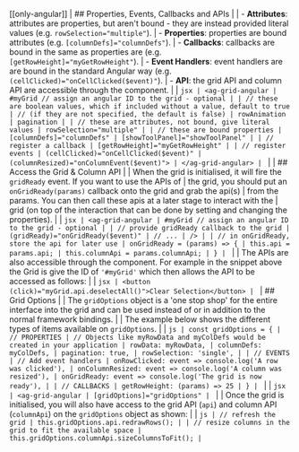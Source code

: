 [[only-angular]]
| ## Properties, Events, Callbacks and APIs
|
| - **Attributes**: attributes are properties, but aren't bound - they are instead provided literal values (e.g. `rowSelection="multiple"`).
| - **Properties**: properties are bound attributes (e.g. `[columnDefs]="columnDefs"`).
| - **Callbacks**: callbacks are bound in the same as properties are (e.g. `[getRowHeight]="myGetRowHeight"`).
| - **Event Handlers**: event handlers are are bound in the standard Angular way (e.g. `(cellClicked)="onCellClicked($event)"`).
| - **API**: the grid API and column API are accessible through the component.
|
| `jsx | <ag-grid-angular | #myGrid // assign an angular ID to the grid - optional | | // these are boolean values, which if included without a value, default to true | // (if they are not specified, the default is false) | rowAnimation | pagination | | // these are attributes, not bound, give literal values | rowSelection="multiple" | | // these are bound properties | [columnDefs]="columnDefs" | [showToolPanel]="showToolPanel" | | // register a callback | [getRowHeight]="myGetRowHeight" | | // register events | (cellClicked)="onCellClicked($event)" | (columnResized)="onColumnEvent($event)"> | </ag-grid-angular> | `
|
| ## Access the Grid & Column API
|
| When the grid is initialised, it will fire the `gridReady` event. If you want to use the APIs of
| the grid, you should put an `onGridReady(params)` callback onto the grid and grab the api(s)
| from the params. You can then call these apis at a later stage to interact with the
| grid (on top of the interaction that can be done by setting and changing the properties).
|
| `jsx | <ag-grid-angular | #myGrid // assign an angular ID to the grid - optional | | // provide gridReady callback to the grid | (gridReady)="onGridReady($event)" | // ... | /> | | // in onGridReady, store the api for later use | onGridReady = (params) => { | this.api = params.api; | this.columnApi = params.columnApi; | } | `
|
| The APIs are also accessible through the component. For example in the snippet above the Grid is give the ID of `'#myGrid'` which then allows the API to be accessed as follows:
|
| `jsx | <button (click)="myGrid.api.deselectAll()">Clear Selection</button> | `
| ## Grid Options
|
| The `gridOptions` object is a 'one stop shop' for the entire interface into the grid and can be used instead of or in addition to the normal framework bindings.
|
| The example below shows the different types of items available on `gridOptions`.
|
| `js | const gridOptions = { | // PROPERTIES | // Objects like myRowData and myColDefs would be created in your application | rowData: myRowData, | columnDefs: myColDefs, | pagination: true, | rowSelection: 'single', | | // EVENTS | // Add event handlers | onRowClicked: event => console.log('A row was clicked'), | onColumnResized: event => console.log('A column was resized'), | onGridReady: event => console.log('The grid is now ready'), | | // CALLBACKS | getRowHeight: (params) => 25 | } | `
|
| `jsx | <ag-grid-angular | [gridOptions]="gridOptions" | `
|
| Once the grid is initialised, you will also have access to the grid API (`api`) and column API (`columnApi`) on the `gridOptions` object as shown:
|
| `js | // refresh the grid | this.gridOptions.api.redrawRows(); | | // resize columns in the grid to fit the available space | this.gridOptions.columnApi.sizeColumnsToFit(); | `
